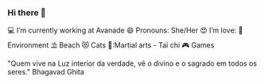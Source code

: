 ### Hi there 👋
💻 I’m currently working at Avanade
😄 Pronouns: She/Her
😍 I’m love:
🌱 Environment
⛱️ Beach
😻 Cats
👘:Martial arts - Tai chi
🎮 Games

"Quem vive na Luz interior da verdade, vê o divino e o sagrado em todos os seres." Bhagavad Ghita
<!--
**AnaMarcello/AnaMarcello** is a ✨ _special_ ✨ repository because its `README.md` (this file) appears on your GitHub profile.

Here are some ideas to get you started:

- 
- 🔭
- 👯 I’m looking to collaborate on ...
- 🤔 I’m looking for help with ...
- 💬 Ask me about ...
- 📫 How to reach me: ...
- 
- ⚡ Fun fact: Games and Environmental
